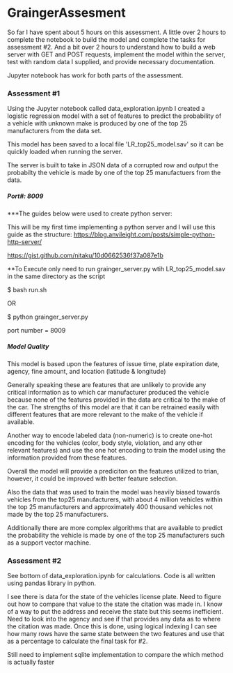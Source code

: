 # GraingerAssesment

So far I have spent about 5 hours on this assessment. A little over 2 hours to complete the notebook to build the model and complete the tasks for assessment #2. And a bit over 2 hours to understand how to build a web server with GET and POST requests, implement the model within the server, test with random data I supplied, and provide necessary documentation.

Jupyter notebook has work for both parts of the assessment. 

<h3> Assessment #1 </h3>
Using the Jupyter notebook called data_exploration.ipynb I created a logistic regression model with a set of features to predict the probability of a vehicle with unknown make is produced by one of the top 25 manufacturers from the data set.

This model has been saved to a local file 'LR_top25_model.sav' so it can be quickly loaded when running the server.

The server is built to take in JSON data of a corrupted row and output the probabilty the vehicle is made by one of the top 25 manufactuers from the data.
<h5> Port#: 8009 </h5>
***The guides below were used to create python server:

This will be my first time implementing a python server and I will use this guide as the structure:
https://blog.anvileight.com/posts/simple-python-http-server/

https://gist.github.com/nitaku/10d0662536f37a087e1b

**To Execute only need to run grainger_server.py wtih LR_top25_model.sav in the same directory as the script

$ bash run.sh

OR

$ python grainger_server.py


port number = 8009

<h5> Model Quality </h5>
This model is based upon the features of issue time, plate expiration date, agency, fine amount, and location (latitude & longitude)

Generally speaking these are features that are unlikely to provide any critical information as to which car manufacturer produced the vehicle because none of the features provided in the data are critical to the make of the car. The strengths of this model are that it can be retrained easily with different features that are more relevant to the make of the vehicle if available.

Another way to encode labeled data (non-numeric) is to create one-hot encoding for the vehicles (color, body style, violation, and any other relevant features) and use the one hot encoding to train the model using the information provided from these features.

Overall the model will provide a prediciton on the features utilized to trian, however, it could be improved with better feature selection.

Also the data that was used to train the model was heavily biased towards vehicles from the top25 manufacturers, with about 4 million vehicles within the top 25 manufacturers and approximately 400 thousand vehicles not made by the top 25 manufacturers.


Additionally there are more complex algorithms that are available to predict the probability the vehicle is made by one of the top 25 manufacturers such as a support vector machine.

<h3> Assessment #2 </h3>
See bottom of data_exploration.ipynb for calculations.
Code is all written using pandas library in python.

I see there is data for the state of the vehicles license plate. Need to figure out how to compare that value to the state the citation was made in. I know of a way to put the address and receive the state but this seems inefficient. Need to look into the agency and see if that provides any data as to where the citation was made. Once this is done, using logical indexing I can see how many rows have the same state between the two features and use that as a percentage to calculate the final task for #2.

Still need to implement sqlite implementation to compare the which method is actually faster
